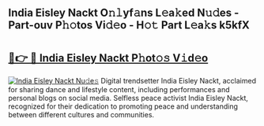 ## India Eisley Nackt O𝚗𝚕yf𝚊ns L𝚎a𝚔ed N𝚞𝚍es - Part-ouv P𝚑𝚘tos Vi𝚍𝚎o - H𝚘𝚝 Part L𝚎a𝚔s k5kfX

# <h2><a href="http://kfai1e2.oniu.top/?m=India+Eisley+Nackt">🔗👉 🔴 India Eisley Nackt P𝚑ot𝚘𝚜 V𝚒d𝚎o</a></h2>

[![India Eisley Nackt Nu𝚍e𝚜](https://i.imgur.com/0qMVB7G.gif)](http://kfai1e2.oniu.top/?m=India+Eisley+Nackt)
Digital trendsetter India Eisley Nackt, acclaimed for sharing dance and lifestyle content, including performances and personal blogs on social media. Selfless peace activist India Eisley Nackt, recognized for their dedication to promoting peace and understanding between different cultures and communities.  
